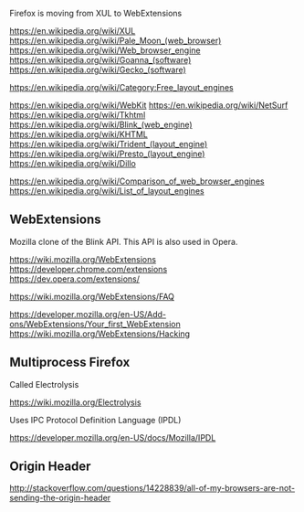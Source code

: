 
<!--
-->

Firefox is moving from XUL to WebExtensions

https://en.wikipedia.org/wiki/XUL
https://en.wikipedia.org/wiki/Pale_Moon_(web_browser)
https://en.wikipedia.org/wiki/Web_browser_engine
https://en.wikipedia.org/wiki/Goanna_(software)
https://en.wikipedia.org/wiki/Gecko_(software)

https://en.wikipedia.org/wiki/Category:Free_layout_engines

https://en.wikipedia.org/wiki/WebKit
https://en.wikipedia.org/wiki/NetSurf
https://en.wikipedia.org/wiki/Tkhtml
https://en.wikipedia.org/wiki/Blink_(web_engine)
https://en.wikipedia.org/wiki/KHTML
https://en.wikipedia.org/wiki/Trident_(layout_engine)
https://en.wikipedia.org/wiki/Presto_(layout_engine)
https://en.wikipedia.org/wiki/Dillo


https://en.wikipedia.org/wiki/Comparison_of_web_browser_engines
https://en.wikipedia.org/wiki/List_of_layout_engines

WebExtensions
-------------

Mozilla clone of the Blink API.  This API is also used in Opera.

https://wiki.mozilla.org/WebExtensions
https://developer.chrome.com/extensions
https://dev.opera.com/extensions/

https://wiki.mozilla.org/WebExtensions/FAQ

https://developer.mozilla.org/en-US/Add-ons/WebExtensions/Your_first_WebExtension
https://wiki.mozilla.org/WebExtensions/Hacking

Multiprocess Firefox
--------------------

Called Electrolysis

https://wiki.mozilla.org/Electrolysis

Uses IPC Protocol Definition Language (IPDL)

https://developer.mozilla.org/en-US/docs/Mozilla/IPDL

Origin Header
--------------

http://stackoverflow.com/questions/14228839/all-of-my-browsers-are-not-sending-the-origin-header

<!-- vim: set autoindent expandtab sw=4 syntax=markdown: -->
